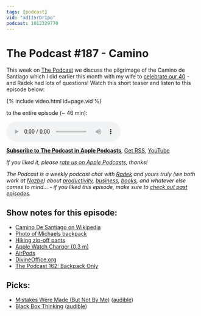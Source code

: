 ```yaml
---
tags: [podcast]
vid: "xdII5rDrIpo"
podcast: 1012329770
---
```


# The Podcast #187 - Camino

This week on [The Podcast][p] we discuss the pilgrimage of the Camino de Santiago which I did earlier this month with my wife to [celebrate our 40](/forty/) - and Radek had lots of questions! Watch this short teaser and listen to this episode below:

{% include video.html id=page.vid %}

<!--More-->

 to the entire episode (~ 46 min):

<audio controls>
<source src="https://files.nozbe.com/podcast/187.mp3" type="audio/mpeg">
</audio>

**[Subscribe to The Podcast in Apple Podcasts][i]**, [Get RSS][rss], [YouTube][y]

*If you liked it, please [rate us on Apple Podcasts][i], thanks!*

*The Podcast is a weekly podcast chat with [Radek][r] and yours truly (we both work at [Nozbe][n]) about [productivity](/productivity), [business](/business), [books](/books), and whatever else comes to mind… - if you liked this episode, make sure to [check out past episodes](/podcast).*

## Show notes for this episode:

  * [Camino De Santiago on Wikipedia](https://en.wikipedia.org/wiki/Camino_de_Santiago)
  * [Photo of Michaels backpack](https://files.nozbe.com/images/michael-backpack-camino.JPG)
  * [Hiking zip-off pants](https://www.decathlon.com/products/mens-mountain-hiking-zip-off-pants-mh150)
  * [Apple Watch Charger (0.3 m)](https://www.apple.com/shop/product/MU9J2AM/A/apple-watch-magnetic-charging-cable-03m)
  * [AirPods](https://www.apple.com/airpods/)
  * [DivineOffice.org](https://divineoffice.org/)
  * [The Podcast 162: Backpack Only](/podcast-162)

## Picks:

  * [Mistakes Were Made (But Not By Me)](https://www.amazon.com/Mistakes-Were-Made-But-Not/dp/B003ZWZE5G/) ([audible](https://www.audible.com/pd/Mistakes-Were-Made-But-Not-By-Me-Audiobook/B003XSSVNE))
  * [Black Box Thinking](https://www.amazon.com/Black-Box-Thinking-Surprising-Success/dp/B00WKJV92M/) ([audible](https://www.audible.com/pd/Black-Box-Thinking-Audiobook/B0161R2O7W))

[y]: https://michael.gratis/thepodcastyt
[rss]: https://thepodcast.fm/episodes?format=RSS
[e]: /podcast-187

[p]: /podcast
[n]: https://michael.gratis/nozbe
[r]: https://michael.gratis/radex
[i]: https://michael.gratis/thepodcast
[o]: https://michael.gratis/ipadonly

